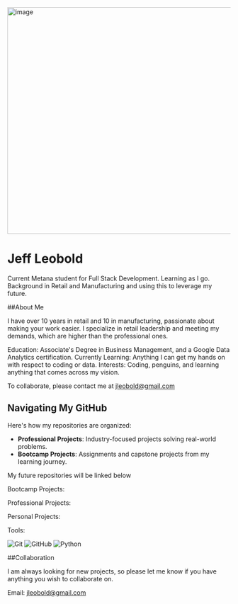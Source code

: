<img width="512" height="512" alt="image" src="https://github.com/user-attachments/assets/afd58905-010f-4564-963d-316a577620ee" />


# Jeff Leobold

Current Metana student for Full Stack Development. Learning as I go. Background in Retail and Manufacturing and using this to leverage my future.

##About Me 

I have over 10 years in retail and 10 in manufacturing, passionate about making your work easier. I specialize in retail leadership and meeting my demands, which are higher than the professional ones.

Education: Associate's Degree in Business Management, and a Google Data Analytics certification.
Currently Learning: Anything I can get my hands on with respect to coding or data.
Interests: Coding, penguins, and learning anything that comes across my vision.

To collaborate, please contact me at jleobold@gmail.com

## Navigating My GitHub 

Here's how my repositories are organized:

- **Professional Projects**: Industry-focused projects solving real-world problems.
- **Bootcamp Projects**: Assignments and capstone projects from my learning journey.

My future repositories will be linked below

Bootcamp Projects:

Professional Projects:

Personal Projects:

Tools:

![Git](https://img.shields.io/badge/-Git-orange?style=flat-square&logo=git)
![GitHub](https://img.shields.io/badge/-GitHub-black?style=flat-square&logo=github)
![Python](https://img.shields.io/badge/-Python-blue?style=flat-square&logo=python)

##Collaboration

I am always looking for new projects, so please let me know if you have anything you wish to collaborate on.

Email: jleobold@gmail.com
